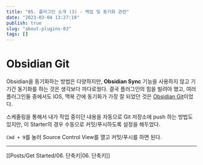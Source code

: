 ```yaml
---
title: "05. 플러그인 소개 (3) - 백업 및 동기화 관련"
date: "2023-03-04 13:27:19"
publish: true
slug: "about-plugins-03"
tags: []
---
```


# Obsidian Git

Obsidian을 동기화하는 방법은 다양하지만, **Obsidian Sync** 기능을 사용하지 않고 기기간 동기화를 하는 것은 생각보다 까다로웠다. 결국 플러그인의 힘을 빌려야 했고, 여러 플러그인들 중에서도 IOS, 맥북 간에 동기화가 가장 잘 되었던 것은 [Obsidian Git](https://obsidian.md/plugins?id=obsidian-git)이었다.

스케줄링을 통해서 내가 작업 중이던 내용을 자동으로 Git 저장소에 push 하는 방법도 있지만, 이 Starter의 경우 수동으로 커밋/푸시하도록 설정을 해두었다.

`Cmd + 9`를 눌러 Source Control View를 열고 커밋/푸시를 하면 된다.

---

[[Posts/Get Started/06. 단축키|06. 단축키]]
